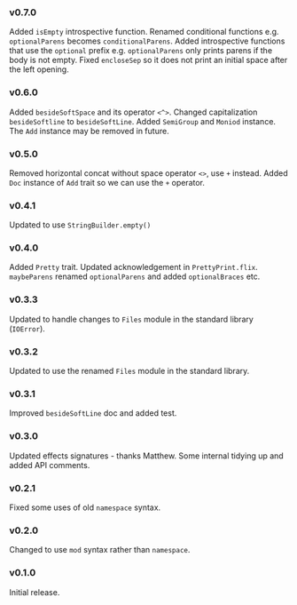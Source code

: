 ### v0.7.0
   Added `isEmpty` introspective function.
   Renamed conditional functions e.g. `optionalParens` becomes `conditionalParens`.
   Added introspective functions that use the `optional` prefix e.g. `optionalParens` only prints parens if the body is not empty.
   Fixed `encloseSep` so it does not print an initial space after the left opening.

### v0.6.0
   Added `besideSoftSpace` and its operator `<^>`.
   Changed capitalization `besideSoftline` to `besideSoftLine`.
   Added `SemiGroup` and `Moniod` instance. The `Add` instance may be removed in future.

### v0.5.0
   Removed horizontal concat without space operator `<>`, use `+` instead.
   Added `Doc` instance of `Add` trait so we can use the `+` operator.

### v0.4.1
   Updated to use `StringBuilder.empty()`

### v0.4.0
   Added `Pretty` trait.
   Updated acknowledgement in `PrettyPrint.flix`.
   `maybeParens` renamed `optionalParens` and added `optionalBraces` etc.

### v0.3.3
   Updated to handle changes to `Files` module in the standard library (`IOError`).

### v0.3.2
   Updated to use the renamed `Files` module in the standard library.

### v0.3.1
   Improved `besideSoftLine` doc and added test.

### v0.3.0
   Updated effects signatures - thanks Matthew.
   Some internal tidying up and added API comments.

### v0.2.1
   Fixed some uses of old `namespace` syntax.

### v0.2.0
   Changed to use `mod` syntax rather than `namespace`.
   
### v0.1.0
   Initial release.
